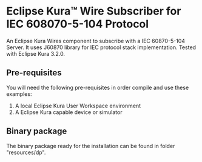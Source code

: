 # Eclipse Kura™ Wire Subscriber for IEC 608070-5-104 Protocol
An Eclipse Kura Wires component to subscribe with a IEC 60870-5-104 Server.
It uses J60870 library for IEC protocol stack implementation.
Tested with Eclipse Kura 3.2.0.

## Pre-requisites
You will need the following pre-requisites in order compile and use these examples:

 1. A local Eclipse Kura User Workspace environment 
 1. A Eclipse Kura capable device or simulator
 
## Binary package
The binary package ready for the installation can be
found in folder "resources/dp".
